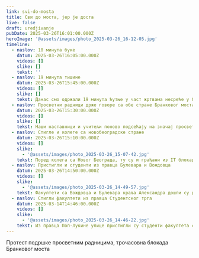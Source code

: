 ```yaml
---
link: svi-do-mosta
title: Сви до моста, јер је доста
live: false
draft: uredjivanje
pubDate: 2025-03-26T16:01:00.000Z
heroImage: '@assets/images/photo_2025-03-26_16-12-05.jpg'
timeline:
  - naslov: 10 минута буке
    datum: 2025-03-26T16:05:00.000Z
    videos: []
    slike: []
    tekst: ''
  - naslov: 19 минута тишине
    datum: 2025-03-26T15:45:00.000Z
    videos: []
    slike: []
    tekst: Данас смо одржали 19 минута ћутње у част жртвама несреће у ОШ „Владислав Рибникар”, Дубони и Малом Орашју
  - naslov: Просветни радници држе говоре са обе стране Бранковог моста
    datum: 2025-03-26T15:30:00.000Z
    videos: []
    slike: []
    tekst: Наши наставници и учитељи поново подсећају на значај просвете у Србији, понављају своје захтеве.
  - naslov: Стигле и колеге са новобеоградске стране
    datum: 2025-03-26T15:10:00.000Z
    videos: []
    slike:
      - '@assets/images/photo_2025-03-26_15-07-42.jpg'
    tekst: Поред колега са Новог Београда, ту су и грађани из IT блокаде.
  - naslov: Пристигли и студенти из правца Булевара и Вождовца
    datum: 2025-03-26T14:50:00.000Z
    videos: []
    slike:
      - '@assets/images/photo_2025-03-26_14-49-57.jpg'
    tekst: Факултети са Вождовца и Булевара краља Александра дошли су до Бранковог моста.
  - naslov: Стигли факултети из правца Студентског трга
    datum: 2025-03-14T14:46:00.000Z
    videos: []
    slike:
      - '@assets/images/photo_2025-03-26_14-46-22.jpg'
    tekst: Из правца Поп-Лукине улице пристигли су студенти факултета са Студентског трга. Киша пада, али понели смо кишобране.
---
```

Протест подршке просветним радницима, трочасовна блокада Бранковог моста
